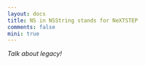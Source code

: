 ```yaml
---
layout: docs
title: NS in NSString stands for NeXTSTEP
comments: false
mini: true	
---
```


_Talk about legacy!_